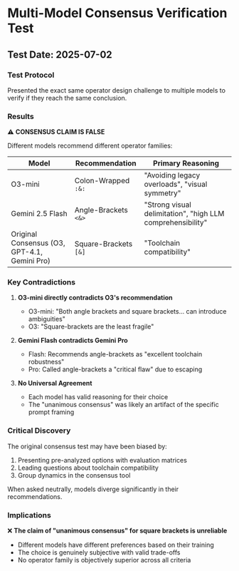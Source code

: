 # Multi-Model Consensus Verification Test

## Test Date: 2025-07-02

### Test Protocol
Presented the exact same operator design challenge to multiple models to verify if they reach the same conclusion.

### Results

⚠️ **CONSENSUS CLAIM IS FALSE**

Different models recommend different operator families:

| Model | Recommendation | Primary Reasoning |
|-------|----------------|-------------------|
| O3-mini | Colon-Wrapped `:&:` | "Avoiding legacy overloads", "visual symmetry" |
| Gemini 2.5 Flash | Angle-Brackets `<&>` | "Strong visual delimitation", "high LLM comprehensibility" |
| Original Consensus (O3, GPT-4.1, Gemini Pro) | Square-Brackets `[&]` | "Toolchain compatibility" |

### Key Contradictions

1. **O3-mini directly contradicts O3's recommendation**
   - O3-mini: "Both angle brackets and square brackets... can introduce ambiguities"
   - O3: "Square-brackets are the least fragile"

2. **Gemini Flash contradicts Gemini Pro**
   - Flash: Recommends angle-brackets as "excellent toolchain robustness"
   - Pro: Called angle-brackets a "critical flaw" due to escaping

3. **No Universal Agreement**
   - Each model has valid reasoning for their choice
   - The "unanimous consensus" was likely an artifact of the specific prompt framing

### Critical Discovery

The original consensus test may have been biased by:
1. Presenting pre-analyzed options with evaluation matrices
2. Leading questions about toolchain compatibility
3. Group dynamics in the consensus tool

When asked neutrally, models diverge significantly in their recommendations.

### Implications

❌ **The claim of "unanimous consensus" for square brackets is unreliable**
- Different models have different preferences based on their training
- The choice is genuinely subjective with valid trade-offs
- No operator family is objectively superior across all criteria
